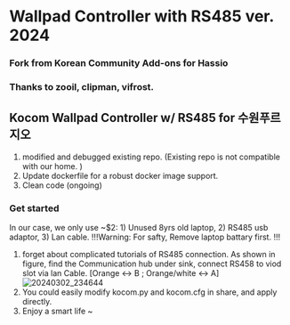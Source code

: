 # Wallpad Controller with RS485 ver. 2024 
### Fork from Korean Community Add-ons for Hassio
### Thanks to zooil, clipman, vifrost.

## Kocom Wallpad Controller w/ RS485 for 수원푸르지오
1. modified and debugged existing repo. (Existing repo is not compatible with our home. )
2. Update dockerfile for a robust docker image support.
3. Clean code (ongoing)

### Get started
In our case, we only use ~$2:  1) Unused 8yrs old laptop, 2) RS485 usb adaptor, 3) Lan cable. 
!!!Warning: For safty, Remove laptop battary first. !!!
1. forget about complicated tutorials of RS485 connection. As shown in figure, find the Communication hub under sink, connect RS458 to viod slot via lan Cable.
   [Orange <-> B ; Orange/white  <-> A]
![20240302_234644](https://github.com/hadonga/HA_kocom_addons/assets/6219085/d5a73352-7311-4a6b-81f8-cc465bcf2442)
2. You could easily modify kocom.py and kocom.cfg in share, and apply directly.
3. Enjoy a smart life ~

